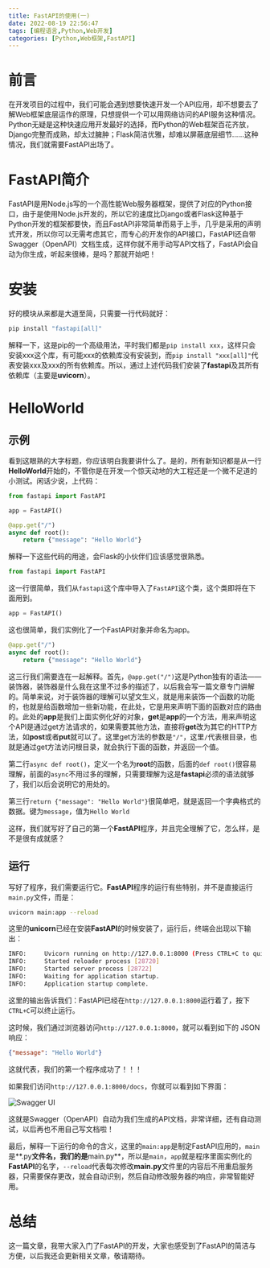 ```yaml
---
title: FastAPI的使用(一)
date: 2022-08-19 22:56:47
tags: [编程语言,Python,Web开发]
categories: [Python,Web框架,FastAPI]
---
```


# 前言

在开发项目的过程中，我们可能会遇到想要快速开发一个API应用，却不想要去了解Web框架底层运作的原理，只想提供一个可以用网络访问的API服务这种情况。Python无疑是这种快速应用开发最好的选择，而Python的Web框架百花齐放，Django完整而成熟，却太过臃肿；Flask简洁优雅，却难以屏蔽底层细节......这种情况，我们就需要FastAPI出场了。

# FastAPI简介

FastAPI是用Node.js写的一个高性能Web服务器框架，提供了对应的Python接口，由于是使用Node.js开发的，所以它的速度比Django或者Flask这种基于Python开发的框架都要快，而且FastAPI非常简单而易于上手，几乎是采用的声明式开发，所以你可以无需考虑其它，而专心的开发你的API接口，FastAPI还自带Swagger（OpenAPI）文档生成，这样你就不用手动写API文档了，FastAPI会自动为你生成，听起来很棒，是吗？那就开始吧！

# 安装

好的模块从来都是大道至简，只需要一行代码就好：

```bash
pip install "fastapi[all]"
```

解释一下，这是pip的一个高级用法，平时我们都是`pip install xxx`，这样只会安装xxx这个库，有可能xxx的依赖库没有安装到，而`pip install "xxx[all]"`代表安装xxx及xxx的所有依赖库。所以，通过上述代码我们安装了**fastapi**及其所有依赖库（主要是**uvicorn**）。

# HelloWorld

## 示例

看到这眼熟的大字标题，你应该明白我要讲什么了。是的，所有新知识都是从一行**HelloWorld**开始的，不管你是在开发一个惊天动地的大工程还是一个微不足道的小测试。闲话少说，上代码：

```python
from fastapi import FastAPI

app = FastAPI()

@app.get("/")
async def root():
    return {"message": "Hello World"}
```

解释一下这些代码的用途，会Flask的小伙伴们应该感觉很熟悉。

```python
from fastapi import FastAPI
```

这一行很简单，我们从`fastapi`这个库中导入了`FastAPI`这个类，这个类即将在下面用到。

```python
app = FastAPI()
```

这也很简单，我们实例化了一个FastAPI对象并命名为app。

```python
@app.get("/")
async def root():
    return {"message": "Hello World"}
```

这三行我们需要连在一起解释。首先，`@app.get("/")`这是Python独有的语法——装饰器，装饰器是什么我在这里不过多的描述了，以后我会写一篇文章专门讲解的。简单来说，对于装饰器的理解可以望文生义，就是用来装饰一个函数的功能的，也就是给函数增加一些新功能，在此处，它是用来声明下面的函数对应的路由的。此处的**app**是我们上面实例化好的对象，**get**是**app**的一个方法，用来声明这个API是通过get方法请求的，如果需要其他方法，直接将**get**改为其它的HTTP方法，如**post**或者**put**就可以了。这里get方法的参数是`"/"`，这里`/`代表根目录，也就是通过get方法访问根目录，就会执行下面的函数，并返回一个值。

第二行`async def root()`，定义一个名为**root**的函数，后面的`def root()`很容易理解，前面的`async`不用过多的理解，只需要理解为这是**fastapi**必须的语法就够了，我们以后会说明它的用处的。

第三行`return {"message": "Hello World"}`很简单吧，就是返回一个字典格式的数据。键为`message`，值为`Hello World`

这样，我们就写好了自己的第一个**FastAPI**程序，并且完全理解了它，怎么样，是不是很有成就感？

## 运行

写好了程序，我们需要运行它。**FastAPI**程序的运行有些特别，并不是直接运行`main.py`文件，而是：

```bash
uvicorn main:app --reload
```

这里的**unicorn**已经在安装**FastAPI**的时候安装了，运行后，终端会出现以下输出：

```bash
INFO:     Uvicorn running on http://127.0.0.1:8000 (Press CTRL+C to quit)
INFO:     Started reloader process [28720]
INFO:     Started server process [28722]
INFO:     Waiting for application startup.
INFO:     Application startup complete.
```

这里的输出告诉我们：FastAPI已经在`http://127.0.0.1:8000`运行着了，按下`CTRL+C`可以终止运行。

这时候，我们通过浏览器访问`http://127.0.0.1:8000`，就可以看到如下的 JSON 响应：

```json
{"message": "Hello World"}
```

这就代表，我们的第一个程序成功了！！！

如果我们访问`http://127.0.0.1:8000/docs`，你就可以看到如下界面：

![Swagger UI](https://jihulab.com/wuyuhangxyz/picturebed/-/raw/main/pictures/2022/08/19_23_35_56_index-01-swagger-ui-simple.png)

这就是Swagger（OpenAPI）自动为我们生成的API文档，非常详细，还有自动测试，以后再也不用自己写文档啦！

最后，解释一下运行的命令的含义，这里的`main:app`是制定FastAPI应用的，`main`是**.py**文件名，我们的是**main.py**，所以是`main`，`app`就是程序里面实例化的**FastAPI**的名字，`--reload`代表每次修改**main.py**文件里的内容后不用重启服务器，只需要保存更改，就会自动识别，然后自动修改服务器的响应，非常智能好用。

# 总结

这一篇文章，我带大家入门了FastAPI的开发，大家也感受到了FastAPI的简洁与方便，以后我还会更新相关文章，敬请期待。
